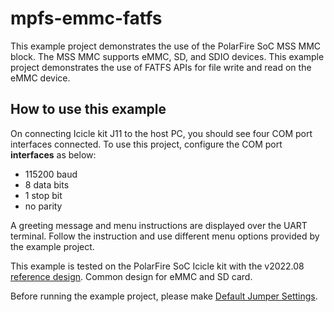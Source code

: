 # mpfs-emmc-fatfs

This example project demonstrates the use of the PolarFire SoC MSS MMC block. 
The MSS MMC supports eMMC, SD, and SDIO devices. This example project demonstrates
the use of FATFS APIs for file write and read on the eMMC device.

## How to use this example

On connecting Icicle kit J11 to the host PC, you should see four COM port interfaces 
connected. To use this project, configure the COM port **interfaces** as below:
 - 115200 baud
 - 8 data bits
 - 1 stop bit
 - no parity

A greeting message and menu instructions are displayed over the UART terminal. 
Follow the instruction and use different menu options provided by the example project.

This example is tested on the PolarFire SoC Icicle kit with the v2022.08
[reference design](https://mi-v-ecosystem.github.io/redirects/repo-icicle-kit-reference-design).
Common design for eMMC and SD card.

Before running the example project, please make [Default Jumper Settings](https://github.com/polarfire-soc/polarfire-soc-documentation/blob/master/boards/mpfs-icicle-kit-es/icicle-kit-user-guide/icicle-kit-user-guide.md#jumpers).
